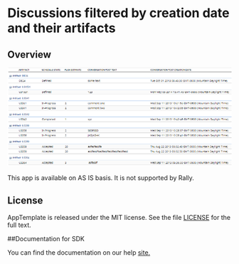 Discussions filtered by creation date and their artifacts
=========================

## Overview
![](pic.png)

This app is available on AS IS basis. It is not supported by Rally.
## License

AppTemplate is released under the MIT license.  See the file [LICENSE](./LICENSE) for the full text.

##Documentation for SDK

You can find the documentation on our help [site.](https://help.rallydev.com/apps/2.0rc2/doc/)
